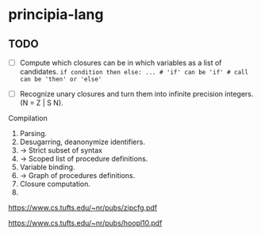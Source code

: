 # principia-lang

## TODO

- [ ] Compute which closures can be in which variables as a list of candidates.
      ```
      if condition then else: ...
      # 'if' can be 'if'
      # call can be 'then' or 'else'
      ```

- [ ] Recognize unary closures and turn them into infinite precision integers. (N = Z | S N).

Compilation

1. Parsing.
2. Desugarring, deanonymize identifiers.
3. -> Strict subset of syntax
3. -> Scoped list of procedure definitions.
4. Variable binding.
5. -> Graph of procedures definitions.
6. Closure computation.
7. 

https://www.cs.tufts.edu/~nr/pubs/zipcfg.pdf

https://www.cs.tufts.edu/~nr/pubs/hoopl10.pdf
